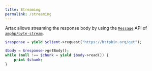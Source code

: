 ```yaml
---
title: Streaming
permalink: /streaming
---
```

Artax allows streaming the response body by using the [`Message`](http://amphp.org/byte-stream/message) API of [`amphp/byte-stream`](http://amphp.org/byte-stream).

```php
$response = yield $client->request("https://httpbin.org/get");

$body = $response->getBody();
while (null !== $chunk = yield $body->read()) {
    print $chunk;
}
```

